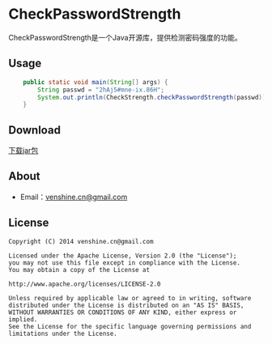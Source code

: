 CheckPasswordStrength
==
CheckPasswordStrength是一个Java开源库，提供检测密码强度的功能。

Usage
--
```Java
    public static void main(String[] args) {
		String passwd = "2hAj5#mne-ix.86H";
		System.out.println(CheckStrength.checkPasswordStrength(passwd));
	}
```

Download
--
[下载jar包]()

About
--
* Email：venshine.cn@gmail.com

License
--
    Copyright (C) 2014 venshine.cn@gmail.com

    Licensed under the Apache License, Version 2.0 (the "License");
    you may not use this file except in compliance with the License.
    You may obtain a copy of the License at

    http://www.apache.org/licenses/LICENSE-2.0

    Unless required by applicable law or agreed to in writing, software
    distributed under the License is distributed on an "AS IS" BASIS,
    WITHOUT WARRANTIES OR CONDITIONS OF ANY KIND, either express or implied.
    See the License for the specific language governing permissions and
    limitations under the License.

